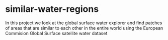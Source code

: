 # similar-water-regions
In this project we look at the global surface water explorer and find patches of areas that are similar to each other in the entire world using the European Commision Global Surface satellite water dataset
